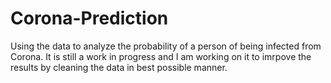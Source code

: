 # Corona-Prediction
Using the data to analyze the probability of a person of being infected from Corona.
It is still a work in progress and I am working on it to imrpove the results by cleaning the data in best possible manner.
